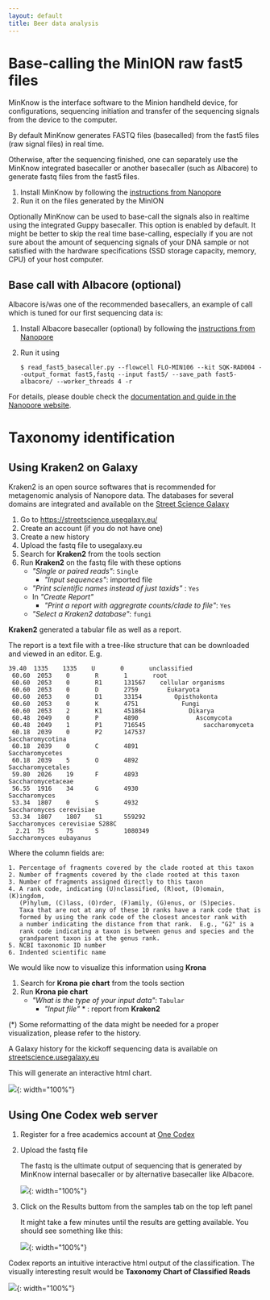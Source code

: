 ```yaml
---
layout: default
title: Beer data analysis
---
```


# Base-calling the MinION raw fast5 files

MinKnow is the interface software to the Minion handheld device, for configurations, sequencing initiation and transfer of the sequencing signals from the device to the computer. 

By default MinKnow generates FASTQ files (basecalled) from the fast5 files (raw signal files) in real time.  

Otherwise, after the sequencing finished, one can separately use the MinKnow integrated basecaller or another basecaller (such as Albacore) to generate fastq files from the fast5 files.

1. Install MinKnow by following the [instructions from Nanopore](https://community.nanoporetech.com/guides/minion/rapid/introduction)
2. Run it on the files generated by the MinION

Optionally MinKnow can be used to base-call the signals also in realtime using the integrated Guppy basecaller. This option is enabled by default. It might be better to skip the real time base-calling, especially if you are not sure about the amount of sequencing signals of your DNA sample or not satisfied with the hardware specifications (SSD storage capacity, memory, CPU) of your host computer.

## Base call with Albacore (optional)

Albacore is/was one of the recommended basecallers, an example of call which is tuned for our first sequencing data is:

1. Install Albacore basecaller (optional) by following the [instructions from Nanopore](https://community.nanoporetech.com/protocols/albacore-offline-basecalli/)
2. Run it using

   ```
   $ read_fast5_basecaller.py --flowcell FLO-MIN106 --kit SQK-RAD004 --output_format fast5,fastq --input fast5/ --save_path fast5-albacore/ --worker_threads 4 -r
   ```

For details, please double check the [documentation and guide in the Nanopore website](https://community.nanoporetech.com/protocols/albacore-offline-basecalli/).

# Taxonomy identification

## Using Kraken2 on Galaxy

Kraken2 is an open source softwares that is recommended for metagenomic analysis of Nanopore data. The databases for several domains are integrated and available on the [Street Science Galaxy](https://streetscience.usegalaxy.eu/)

1. Go to https://streetscience.usegalaxy.eu/
2. Create an account (if you do not have one)
1. Create a new history
1. Upload the fastq file to usegalaxy.eu
2. Search for **Kraken2** from the tools section
3. Run **Kraken2** on the fastq file with these options
   - *"Single or paired reads"*: `Single`
        - *"Input sequences"*: imported file
   - *"Print scientific names instead of just taxids"* : `Yes`
   - In *"Create Report"*
        - *"Print a report with aggregrate counts/clade to file"*: `Yes`
   - *"Select a Kraken2 database"*: `fungi`

**Kraken2** generated a tabular file as well as a report.

The report is a text file with a tree-like structure that can be downloaded and viewed in an editor. E.g.
```
39.40  1335    1335    U       0       unclassified
 60.60  2053    0       R       1       root
 60.60  2053    0       R1      131567    cellular organisms
 60.60  2053    0       D       2759        Eukaryota
 60.60  2053    0       D1      33154         Opisthokonta
 60.60  2053    0       K       4751            Fungi
 60.60  2053    2       K1      451864            Dikarya
 60.48  2049    0       P       4890                Ascomycota
 60.48  2049    1       P1      716545                saccharomyceta
 60.18  2039    0       P2      147537                  Saccharomycotina
 60.18  2039    0       C       4891                      Saccharomycetes
 60.18  2039    5       O       4892                        Saccharomycetales
 59.80  2026    19      F       4893                          Saccharomycetaceae
 56.55  1916    34      G       4930                            Saccharomyces
 53.34  1807    0       S       4932                              Saccharomyces cerevisiae
 53.34  1807    1807    S1      559292                              Saccharomyces cerevisiae S288C
  2.21  75      75      S       1080349                           Saccharomyces eubayanus
```


Where the column fields are:
```
1. Percentage of fragments covered by the clade rooted at this taxon
2. Number of fragments covered by the clade rooted at this taxon
3. Number of fragments assigned directly to this taxon
4. A rank code, indicating (U)nclassified, (R)oot, (D)omain, (K)ingdom,
   (P)hylum, (C)lass, (O)rder, (F)amily, (G)enus, or (S)pecies.
   Taxa that are not at any of these 10 ranks have a rank code that is
   formed by using the rank code of the closest ancestor rank with
   a number indicating the distance from that rank.  E.g., "G2" is a
   rank code indicating a taxon is between genus and species and the
   grandparent taxon is at the genus rank.
5. NCBI taxonomic ID number
6. Indented scientific name
```

We would like now to visualize this information using **Krona**

1. Search for **Krona pie chart** from the tools section
2. Run **Krona pie chart**
   - *"What is the type of your input data"*: `Tabular`
        - *"Input file"* \* : report from **Kraken2**

(\*) Some reformatting of the data might be needed for a proper visualization, please refer to the history.

A Galaxy history for the kickoff sequencing data is available on [streetscience.usegalaxy.eu](https://streetscience.usegalaxy.eu/u/milad/h/nanoporebeerdecodechimaytriple)

This will generate an interactive html chart. 

![](/images/protocols/beer-data-analysis/krona.png){: width="100%"}


## Using One Codex web server

1. Register for a free academics account at [One Codex](https://app.onecodex.com/register)
2. Upload the fastq file

   The fastq is the ultimate output of sequencing that is generated by MinKnow internal basecaller or by alternative basecaller like Albacore.
   
   ![](/images/protocols/beer-data-analysis/codex1.png){: width="100%"}

3. Click on the Results buttom from the samples tab on the top left panel

   It might take a few minutes until the results are getting available.  You should see something like this:

   ![](/images/protocols/beer-data-analysis/codex2.png){: width="100%"}

Codex reports an intuitive interactive html output of the classification. The visually interesting result would be **Taxonomy Chart of Classified Reads**

![](/images/protocols/beer-data-analysis/codex3.png){: width="100%"}
